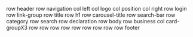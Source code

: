 row header
    row navigation
        col left
            col logo
            col position
        col right
            row login
            row link-group
    row title
        row h1
        row carousel-title
    row search-bar
        row category
        row search
    row declaration
row body
    row business
        col card-groupX3
            row
            row
            row
    row 
    row
    row
    row
    row
row footer